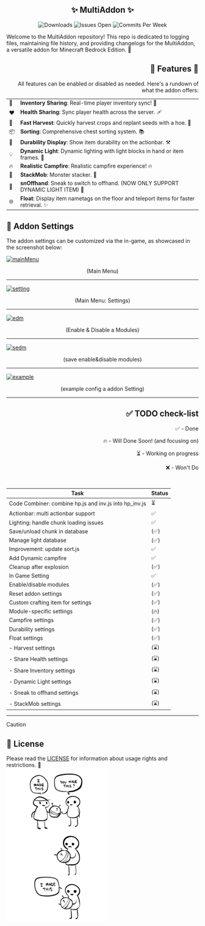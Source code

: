 <div align="center">
  <h2>✨ MultiAddon ✨</h2>
  <img src="https://img.shields.io/github/downloads/aitji/multiAddon/total?style=for-the-badge" alt="Downloads"/>
  <img src="https://img.shields.io/github/issues/aitji/multiAddon?lable=ISSUES%20OPEN&style=for-the-badge" alt="Issues Open"/>
  <img src="https://img.shields.io/github/commit-activity/m/aitji/multiAddon?style=for-the-badge" alt="Commits Per Week"/>
</div>

Welcome to the MultiAddon repository! This repo is dedicated to logging files, maintaining file history, and providing changelogs for the MultiAddon, a versatile addon for Minecraft Bedrock Edition. 🏰

<div align="right">
<h2> 🌟 Features 🌟</h2>
<p>All features can be enabled or disabled as needed. Here's a rundown of what the addon offers:</p>

<table>
  <tr>
    <td>🔄</td><td><b>Inventory Sharing</b>: Real-time player inventory sync! 🎒</td>
  </tr>
  <tr>
    <td>❤️</td><td><b>Health Sharing</b>: Sync player health across the server. 🩹</td>
  </tr>
  <tr>
    <td>🌾</td><td><b>Fast Harvest</b>: Quickly harvest crops and replant seeds with a hoe. 🚜</td>
  </tr>
  <tr>
    <td>📦</td><td><b>Sorting</b>: Comprehensive chest sorting system. 📚</td>
  </tr>
  <tr>
    <td>🔧</td><td><b>Durability Display</b>: Show item durability on the actionbar. ⚒️</td>
  </tr>
  <tr>
    <td>💡</td><td><b>Dynamic Light</b>: Dynamic lighting with light blocks in hand or item frames. 🌟</td>
  </tr>
  <tr>
    <td>🔥</td><td><b>Realistic Campfire</b>: Realistic campfire experience! 🔥</td>
  </tr>
  <tr>
    <td>🧟</td><td><b>StackMob</b>: Monster stacker. 🧟</td>
  </tr>
  <tr>
    <td>🤲</td><td><b>snOffhand</b>: Sneak to switch to offhand. (NOW ONLY SUPPORT DYNAMIC LIGHT ITEM) 🤲</td>
  </tr>
  <tr>
    <td>🌐</td><td><b>Float</b>: Display item nametags on the floor and teleport items for faster retrieval. ✨</td>
  </tr>
</table>
</div>

<div align="left">
  <h2>🔧 Addon Settings</h2>
  <p>The addon settings can be customized via the in-game, as showcased in the screenshot below:</p>
</div>

[![mainMenu](https://github.com/aitji/multiAddon/assets/100911929/da9f3787-9306-4b1d-b178-2122c961fc52)](#)
<div align="center"><p>(Main Menu)</p></div>
<hr>

[![setting](https://github.com/aitji/multiAddon/assets/100911929/d1175f24-7a32-465c-a2ff-a08898d5ffc6)](#)
<div align="center"><p>(Main Menu: Settings)</p></div>
<hr>

[![edm](https://github.com/aitji/multiAddon/assets/100911929/dfc96986-fb84-45d0-bb8a-95208f7d0d1d)](#)
<div align="center"><p>(Enable & Disable a Modules)</p></div>
<hr>

[![sedm](https://github.com/aitji/multiAddon/assets/100911929/040a9adf-22fd-4cf0-9360-0dce60def872)](#)
<div align="center"><p>(save enable&disable modules)</p></div>
<hr>

[![example](https://github.com/aitji/multiAddon/assets/100911929/df47761f-64a3-43b6-844d-0e4278c4af30)](#)
<div align="center"><p>(example config a addon Setting)</p></div>
<hr>

<div align="right"><h2>✅ TODO check-list</h2>
✅ - Done

🔥 - Will Done Soon! (and focusing on)

⏳ - Working on progress

❌ - Won't Do

<br>

<table>
  <thead>
    <tr>
      <th>Task</th>
      <th>Status</th>
    </tr>
  </thead>
  <tbody>
    <tr>
      <td>Code Combiner: combine hp.js and inv.js into hp_inv.js</td>
      <td>⏳</td>
    </tr>
    <tr>
      <td>Actionbar: multi actionbar support</td>
      <td>✅</td>
    </tr>
    <tr>
      <td>Lighting: handle chunk loading issues</td>
      <td>✅</td>
    </tr>
    <tr>
      <td>Save/unload chunk in database</td>
      <td>(✅)</td>
    </tr>
    <tr>
      <td>Manage light database</td>
      <td>(✅)</td>
    </tr>
    <tr>
      <td>Improvement: update sort.js</td>
      <td>✅</td>
    </tr>
    <tr>
      <td>Add Dynamic campfire</td>
      <td>✅</td>
    </tr>
    <tr>
      <td>Cleanup after explosion</td>
      <td>(✅)</td>
    </tr>
    <tr>
      <td>In Game Setting</td>
      <td>✅</td>
    </tr>
    <tr>
      <td>Enable/disable modules</td>
      <td>(✅)</td>
    </tr>
    <tr>
      <td>Reset addon settings</td>
      <td>(✅)</td>
    </tr>
    <tr>
      <td>Custom crafting item for settings</td>
      <td>(✅)</td>
    </tr>
    <tr>
      <td>Module-specific settings</td>
      <td>(🔥)</td>
    </tr>
    <tr>
      <td>Campfire settings</td>
      <td>(✅)</td>
    </tr>
    <tr>
      <td>Durability settings</td>
      <td>(✅)</td>
    </tr>
    <tr>
      <td>Float settings</td>
      <td>(✅)</td>
    </tr>
    <tr>
      <td>- Harvest settings</td>
      <td>(⌛)</td>
    </tr>
    <tr>
      <td>- Share Health settings</td>
      <td>(⌛)</td>
    </tr>
    <tr>
      <td>- Share Inventory settings</td>
      <td>(⌛)</td>
    </tr>
    <tr>
      <td>- Dynamic Light settings</td>
      <td>(⌛)</td>
    </tr>
    <tr>
      <td>- Sneak to offhand settings</td>
      <td>(⌛)</td>
    </tr>
    <tr>
      <td>- StackMob settings</td>
      <td>(⌛)</td>
    </tr>
  </tbody>
</table>
</div>

<hr>


> [!CAUTION]
> <div align="left"><h2>📜 License</h2></div>
> Please read the <a href="LICENSE">LICENSE</a> for information about usage rights and restrictions. 📄
>
> <div align="left"><img src=image/feature-imadethis.png></div>
